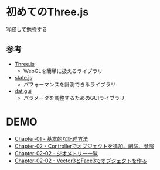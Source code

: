 # 初めてのThree.js
写経して勉強する

## 参考
* [Three.js](https://github.com/mrdoob/three.js)
  * WebGLを簡単に扱えるライブラリ
* [state.js](https://github.com/mrdoob/stats.js)
  * パフォーマンスを計測できるライブラリ
* [dat.gui](https://github.com/dataarts/dat.gui)
  * パラメータを調整するためのGUIライブラリ

# DEMO
* [Chapter-01 - 基本的な記述方法](https://yuki-sakaguchi.github.io/threejs-tutorial/chapter-01/)
* [Chapter-02 - Controllerでオブジェクトを追加、削除、参照](https://yuki-sakaguchi.github.io/threejs-tutorial/chapter-02/)
* [Chapter-02-02 - ジオメトリー一覧](https://yuki-sakaguchi.github.io/threejs-tutorial/chapter-02-02/)
* [Chapter-02-02 - Vector3とFace3でオブジェクトを作る](https://yuki-sakaguchi.github.io/threejs-tutorial/chapter-02-03/)
